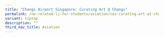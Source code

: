 ```yaml
---
title: "Changi Airport Singapore: Curating Art @ Changi"
permalink: /ne-related-lj-for-students/aviation/cas-curating-art-at-changi/
variant: tiptap
description: ""
third_nav_title: Aviation
---
```

